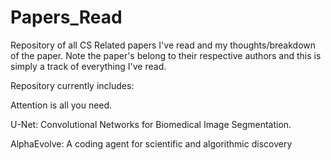 # Papers_Read
Repository of all CS Related papers I've read and my thoughts/breakdown of the paper. Note the paper's belong to their respective authors and this is simply a track of everything I've read. 

Repository currently includes:

Attention is all you need. 

U-Net: Convolutional Networks for Biomedical Image Segmentation.

AlphaEvolve: A coding agent for scientific and algorithmic discovery 
 

